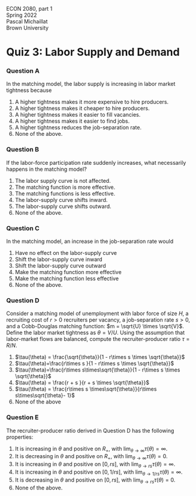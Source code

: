 ECON 2080, part 1  
Spring 2022  
Pascal Michaillat  
Brown University

# Quiz 3: Labor Supply and Demand

### Question A

In the matching model, the labor supply is increasing in labor market tightness because

1. A higher tightness makes it more expensive to hire producers.
2. A higher tightness makes it cheaper to hire producers.
3. A higher tightness makes it easier to fill vacancies.
4. A higher tightness makes it easier to find jobs.
5. A higher tightness reduces the job-separation rate.
6. None of the above.

### Question B

If the labor-force participation rate suddenly increases, what necessarily happens in the matching model?

1. The labor supply curve is not affected.
2. The matching function is more effective.
3. The matching functions is less effective.
4. The labor-supply curve shifts inward.
5. The labor-supply curve shifts outward.
6. None of the above.

### Question C

In the matching model, an increase in the job-separation rate would

1. Have no effect on the labor-supply curve
2. Shift the labor-supply curve inward
3. Shift the labor-supply curve outward
4. Make the matching function more effective
5. Make the matching function less effective
6. None of the above.

### Question D

Consider a matching model of unemployment with labor force of size $H$, a recruiting cost of $r > 0$ recruiters per vacancy, a job-separation rate $s > 0$, and a Cobb-Douglas matching function: $m = \sqrt{U} \times \sqrt{V}$. Define the labor market tightness as $\theta = V / U$. Using the assumption that labor-market flows are balanced, compute the recruiter-producer ratio $\tau = R/N$.

1. $\tau(\theta) = \frac{\sqrt{\theta}}{1 - r\times s \times \sqrt{\theta}}$
2. $\tau(\theta)=\frac{r\times s }{1 - r\times s \times \sqrt{\theta}}$
3. $\tau(\theta)=\frac{r\times s\times\sqrt{\theta}}{1 - r\times s \times \sqrt{\theta}}$
4. $\tau(\theta) = \frac{r + s }{r + s \times \sqrt{\theta}}$
5. $\tau(\theta) = \frac{r\times s \times\sqrt{\theta}}{r\times s\times\sqrt{\theta}- 1}$ 
6. None of the above

### Question E

The recruiter-producer ratio derived in Question D has the following properties:

1. It is increasing in $\theta$ and positive on $R_+$, with $\lim_{\theta\to \infty}\tau(\theta) = \infty$.
2. It is decreasing in $\theta$ and positive on $R_+$, with $\lim_{\theta\to \infty}\tau(\theta) = 0$.
3. It is increasing in $\theta$ and positive on $[0, rs]$, with $\lim_{\theta\to rs}\tau(\theta) = \infty$.
4. It is increasing in $\theta$ and positive on $[0, 1/rs]$, with $\lim_{\theta\to 1/rs}\tau(\theta) = \infty$.
5. It is decreasing in $\theta$ and positive on $[0, rs]$, with $\lim_{\theta\to rs}\tau(\theta) = 0$.
6. None of the above.